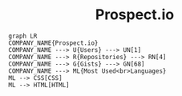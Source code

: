 <h1 align="center">Prospect.io</h1>

```mermaid
graph LR
COMPANY_NAME{Prospect.io}
COMPANY_NAME ---> U{Users} ---> UN[1]
COMPANY_NAME ---> R{Repositories} ---> RN[4]
COMPANY_NAME ---> G{Gists} ---> GN[68]
COMPANY_NAME ---> ML{Most Used<br>Languages}
ML --> CSS[CSS]
ML --> HTML[HTML]
```

